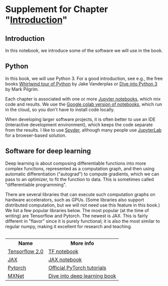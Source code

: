# Supplement for Chapter "[Introduction](https://htmlpreview.github.io/?https://github.com/probml/pyprobml/blob/master/chapters/intro/intro.html)"

## Introduction

In this notebook, we introduce some of the software we will use in the book.

## Python

In this book, we will use Python 3.
For a good introduction, see e.g., the free books [Whirlwind tour of Python](https://github.com/jakevdp/WhirlwindTourOfPython)  by Jake Vanderplas or [Dive into Python 3](https://www.diveinto.org/python3/table-of-contents.html) by Mark Pilgrim.

Each chapter is associated with one or more
 <a href="https://jupyter.org/">Jupyter notebooks</a>,
which mix code and results.
We use the [Google colab version of notebooks](https://colab.research.google.com/), which run in the cloud,
so you don't have to install code locally.

When developing larger software projects, it is often better to use an 
 IDE (interactive development environment),
 which keeps the code separate from the results.
I like to use 
<a href="https://www.spyder-ide.org">Spyder</a>,
although many people use
<a href="https://github.com/jupyterlab/jupyterlab">JupyterLab</a>
for a browser-based solution.

## Software for deep learning <a class="anchor" id="DL"></a>


Deep learning is about composing differentiable functions into more complex functions, represented as a computation graph, and then using automatic differentiation ("autograd") to compute gradients, which we can pass to an optimizer, to fit the function to data. This is sometimes called "differentiable programming".

There are several libraries that can execute such computation graphs on hardware accelerators, such as GPUs. (Some libraries also support distributed computation, but we will not need use this feature in this book.) We list a few popular libraries below. The most popular (at the time of writing) are Tensorflow and Pytorch. The newest is JAX. This is fairly different in "flavor" since it is purely functional; it is also the most similar to regular numpy, making it excellent for research and teaching.



     
     
 <table align="left">
    <tr>
        <th>Name</th>
      <th>More info</th>
    <tr> 
        <td> <a href="http://www.tensorflow.org">Tensorflow 2.0</a></td>
     <td><a href="https://colab.research.google.com/github/probml/pyprobml/blob/master/notebooks/intro/tf.ipynb">TF notebook</a>
               <tr>
        <td> <a href="http://github.com/google/jax">JAX</a>
            <td>
              <a href="https://colab.research.google.com/github/probml/pyprobml/blob/master/notebooks/intro/jax.ipynb">JAX notebook</a>
    <tr>
        <td> <a href="http://pytorch.org">Pytorch</a>
       <td>
       <a href="https://pytorch.org/tutorials/">Official PyTorch tutorials</a>
              <tr>
        <td> <a href="https://mxnet.apache.org/">MXNet</a>
              <td>
                <a href="http://www.d2l.ai/">  Dive into deep learning book</a>       
</table>
